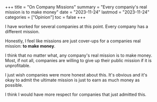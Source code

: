 +++
title = "On Company Missions"
summary = "Every companiy's real mission is to make money"
date = "2023-11-24"
lastmod = "2023-11-24"
categories = ["Opinion"]
toc = false
+++

I have worked for several companies at this point. Every company has a different mission. 

Honestly, I feel like missions are just cover-ups for a companies real mission: **to make money**.

I think that no matter what, any company's real mission is to make money. Most, if not all, companies are willing to give up their public mission if it is unprofitable.

I just wish companies were more honest about this. It's obvious and it's okay to admit the ultimate mission is just to earn as much money as possible.

I think I would have more respect for companies that just admitted this.